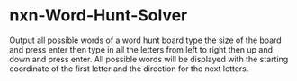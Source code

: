 # nxn-Word-Hunt-Solver
Output all possible words of a word hunt board 
type the size of the board and press enter then type in all the letters from left to right then up and down and press enter. All possible words will be displayed with the starting coordinate of the first letter and the direction for the next letters.

